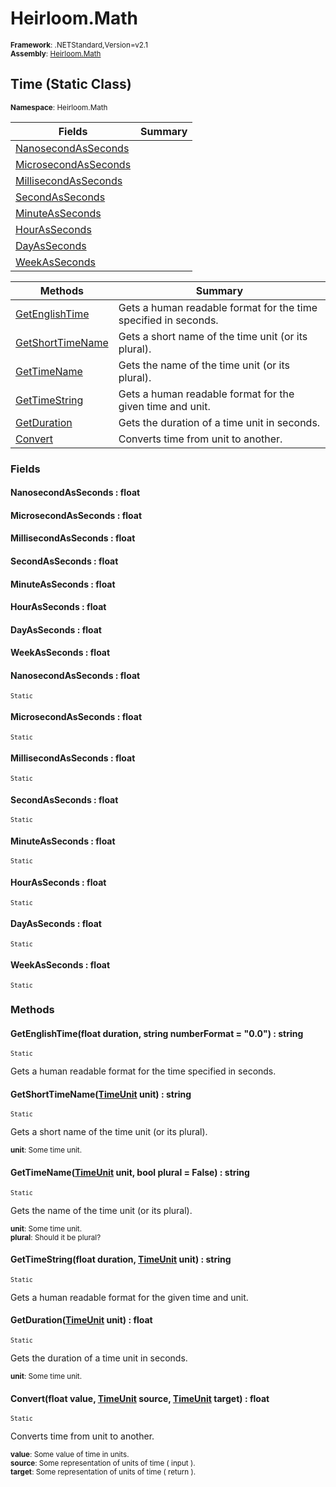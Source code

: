 # Heirloom.Math

<small>**Framework**: .NETStandard,Version=v2.1</small>  
<small>**Assembly**: [Heirloom.Math](../Heirloom.Math/Heirloom.Math.md)</small>  

## Time (Static Class)
<small>**Namespace**: Heirloom.Math</sub></small>  

| Fields                               | Summary |
|--------------------------------------|---------|
| [NanosecondAsSeconds](#NANAB7C80EF)  |         |
| [MicrosecondAsSeconds](#MICF645D1B3) |         |
| [MillisecondAsSeconds](#MIL5A8D1158) |         |
| [SecondAsSeconds](#SEC7D61D6C5)      |         |
| [MinuteAsSeconds](#MINA84AD1C3)      |         |
| [HourAsSeconds](#HOUA85F810D)        |         |
| [DayAsSeconds](#DAYF9EF09CD)         |         |
| [WeekAsSeconds](#WEECE3141C9)        |         |

| Methods                          | Summary                                                         |
|----------------------------------|-----------------------------------------------------------------|
| [GetEnglishTime](#GET6BFD015B)   | Gets a human readable format for the time specified in seconds. |
| [GetShortTimeName](#GET394CEAF5) | Gets a short name of the time unit (or its plural).             |
| [GetTimeName](#GET83E3260B)      | Gets the name of the time unit (or its plural).                 |
| [GetTimeString](#GET61852783)    | Gets a human readable format for the given time and unit.       |
| [GetDuration](#GET6B270B02)      | Gets the duration of a time unit in seconds.                    |
| [Convert](#CON27782F2F)          | Converts time from unit to another.                             |

### Fields

#### <a name="NANAB7C80EF"></a>NanosecondAsSeconds : float

#### <a name="MICF645D1B3"></a>MicrosecondAsSeconds : float

#### <a name="MIL5A8D1158"></a>MillisecondAsSeconds : float

#### <a name="SEC7D61D6C5"></a>SecondAsSeconds : float

#### <a name="MINA84AD1C3"></a>MinuteAsSeconds : float

#### <a name="HOUA85F810D"></a>HourAsSeconds : float

#### <a name="DAYF9EF09CD"></a>DayAsSeconds : float

#### <a name="WEECE3141C9"></a>WeekAsSeconds : float

#### <a name="NANAB7C80EF"></a>NanosecondAsSeconds : float
<small>`Static`</small>

#### <a name="MICF645D1B3"></a>MicrosecondAsSeconds : float
<small>`Static`</small>

#### <a name="MIL5A8D1158"></a>MillisecondAsSeconds : float
<small>`Static`</small>

#### <a name="SEC7D61D6C5"></a>SecondAsSeconds : float
<small>`Static`</small>

#### <a name="MINA84AD1C3"></a>MinuteAsSeconds : float
<small>`Static`</small>

#### <a name="HOUA85F810D"></a>HourAsSeconds : float
<small>`Static`</small>

#### <a name="DAYF9EF09CD"></a>DayAsSeconds : float
<small>`Static`</small>

#### <a name="WEECE3141C9"></a>WeekAsSeconds : float
<small>`Static`</small>

### Methods

#### <a name="GET6BFD015B"></a>GetEnglishTime(float duration, string numberFormat = "0.0") : string
<small>`Static`</small>

Gets a human readable format for the time specified in seconds.


#### <a name="GET394CEAF5"></a>GetShortTimeName([TimeUnit](Heirloom.Math.TimeUnit.md) unit) : string
<small>`Static`</small>

Gets a short name of the time unit (or its plural).

<small>**unit**: <param name="unit">Some time unit.</param></small>  

#### <a name="GET83E3260B"></a>GetTimeName([TimeUnit](Heirloom.Math.TimeUnit.md) unit, bool plural = False) : string
<small>`Static`</small>

Gets the name of the time unit (or its plural).

<small>**unit**: <param name="unit">Some time unit.</param></small>  
<small>**plural**: <param name="plural">Should it be plural?</param></small>  

#### <a name="GET61852783"></a>GetTimeString(float duration, [TimeUnit](Heirloom.Math.TimeUnit.md) unit) : string
<small>`Static`</small>

Gets a human readable format for the given time and unit.


#### <a name="GET6B270B02"></a>GetDuration([TimeUnit](Heirloom.Math.TimeUnit.md) unit) : float
<small>`Static`</small>

Gets the duration of a time unit in seconds.

<small>**unit**: <param name="unit">Some time unit.</param></small>  

#### <a name="CON27782F2F"></a>Convert(float value, [TimeUnit](Heirloom.Math.TimeUnit.md) source, [TimeUnit](Heirloom.Math.TimeUnit.md) target) : float
<small>`Static`</small>

Converts time from unit to another.

<small>**value**: <param name="value"> Some value of time in <paramref name="source" /> units. </param></small>  
<small>**source**: <param name="source"> Some representation of units of time ( input ). </param></small>  
<small>**target**: <param name="target"> Some representation of units of time ( return ). </param></small>  

